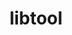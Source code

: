 ---
title: "libtool"
layout: cache
category: package
meta: {"versions": ["2.4.2", "2.4.6", "develop"], "compilers": ["gcc@10.3.0", "gcc@4.8.5", "gcc@6.4.0", "gcc@7.3.0", "gcc@7.3.1", "gcc@7.4.0", "gcc@7.5.0", "gcc@8.1.0", "gcc@8.2.1", "gcc@8.3.1", "gcc@8.4.0", "gcc@8.4.1", "gcc@9.3.0", "intel@19.1.3.304", "xl@16.1"]}
spec_files: 
 - spec-0.json
 - spec-1.json
 - spec-2.json
 - spec-3.json
 - spec-4.json
 - spec-5.json
 - spec-6.json
 - spec-7.json
 - spec-8.json
 - spec-9.json
 - spec-10.json
 - spec-11.json
 - spec-12.json
 - spec-13.json
 - spec-14.json
 - spec-15.json
 - spec-16.json
 - spec-17.json
 - spec-18.json
 - spec-19.json
 - spec-20.json
 - spec-21.json
 - spec-22.json
 - spec-23.json
 - spec-24.json
 - spec-25.json
 - spec-26.json
 - spec-27.json
 - spec-28.json
 - spec-29.json
 - spec-30.json
 - spec-31.json
 - spec-32.json
 - spec-33.json
 - spec-34.json
 - spec-35.json
 - spec-36.json
 - spec-37.json
 - spec-38.json
 - spec-39.json
 - spec-40.json
 - spec-41.json
 - spec-42.json
 - spec-43.json
 - spec-44.json
 - spec-45.json
 - spec-46.json
 - spec-47.json
 - spec-48.json
 - spec-49.json
 - spec-50.json
 - spec-51.json
 - spec-52.json
 - spec-53.json
 - spec-54.json
 - spec-55.json
 - spec-56.json
 - spec-57.json
 - spec-58.json
 - spec-59.json
 - spec-60.json
 - spec-61.json
 - spec-62.json
 - spec-63.json
 - spec-64.json
 - spec-65.json
 - spec-66.json
 - spec-67.json
 - spec-68.json
 - spec-69.json
 - spec-70.json
 - spec-71.json
spec_names:
 - 'libtool@2.4.6%gcc@9.3.0 arch=linux-ubuntu20.04-x86_64'
 - 'libtool@2.4.2%gcc@8.3.1 arch=linux-centos8-ppc64le'
 - 'libtool@2.4.2%gcc@7.3.0 arch=linux-centos8-x86_64'
 - 'libtool@2.4.6%gcc@7.5.0 arch=linux-ubuntu18.04-power8le'
 - 'libtool@2.4.2%gcc@7.3.0 arch=linux-centos7-ppc64le'
 - 'libtool@2.4.6%gcc@8.1.0 arch=linux-rhel7-ppc64le'
 - 'libtool@2.4.6%gcc@8.3.1 arch=linux-rhel8-x86_64'
 - 'libtool@2.4.6%gcc@7.3.0 arch=linux-centos7-x86_64'
 - 'libtool@2.4.6%gcc@8.3.1 arch=linux-rhel8-aarch64'
 - 'libtool@develop%gcc@9.3.0 patches=055fdac arch=linux-ubuntu20.04-x86_64'
 - 'libtool@2.4.2%gcc@7.3.0 arch=linux-ubuntu18.04-ppc64le'
 - 'libtool@2.4.6%gcc@6.4.0 arch=linux-rhel7-ppc64le'
 - 'libtool@2.4.2%gcc@7.5.0 arch=linux-ubuntu18.04-ppc64le'
 - 'libtool@2.4.6%gcc@7.4.0 arch=linux-ubuntu18.04-ppc64le'
 - 'libtool@develop%gcc@9.3.0 patches=055fdac arch=linux-ubuntu20.04-ppc64le'
 - 'libtool@2.4.2%gcc@8.3.1 arch=linux-centos8-x86_64'
 - 'libtool@2.4.6%gcc@8.3.1 arch=linux-centos8-x86_64'
 - 'libtool@2.4.6%gcc@7.5.0 arch=linux-ubuntu18.04-x86_64'
 - 'libtool@2.4.6%gcc@4.8.5 arch=linux-rhel7-x86_64'
 - 'libtool@2.4.6%gcc@8.3.1 arch=linux-rhel8-ppc64le'
 - 'libtool@2.4.6%gcc@7.3.1 arch=linux-amzn2-x86_64'
 - 'libtool@2.4.6%gcc@7.5.0 arch=linux-ubuntu18.04-aarch64'
 - 'libtool@2.4.2%gcc@8.3.1 arch=linux-rhel8-ppc64le'
 - 'libtool@2.4.2%gcc@8.1.0 arch=linux-centos7-ppc64le'
 - 'libtool@2.4.6%gcc@8.1.0 arch=linux-centos7-x86_64'
 - 'libtool@2.4.6%gcc@7.4.0 arch=linux-rhel7-power9le'
 - 'libtool@2.4.6%gcc@9.3.0 arch=linux-rhel7-x86_64'
 - 'libtool@2.4.6%intel@19.1.3.304 arch=cray-cnl7-haswell'
 - 'libtool@2.4.6%gcc@10.3.0 arch=linux-ubuntu21.04-x86_64'
 - 'libtool@2.4.6%gcc@9.3.0 arch=cray-cnl7-haswell'
 - 'libtool@2.4.6%gcc@7.5.0 arch=linux-ubuntu18.04-x86_64'
 - 'libtool@2.4.6%gcc@7.4.0 arch=linux-ubuntu18.04-x86_64'
 - 'libtool@2.4.2%gcc@8.1.0 arch=linux-rhel7-ppc64le'
 - 'libtool@2.4.6%gcc@4.8.5 arch=linux-centos7-x86_64'
 - 'libtool@2.4.2%gcc@8.1.0 arch=linux-rhel7-x86_64'
 - 'libtool@2.4.6%gcc@7.3.0 arch=linux-ubuntu18.04-ppc64le'
 - 'libtool@2.4.2%gcc@7.5.0 arch=linux-ubuntu18.04-x86_64'
 - 'libtool@2.4.2%gcc@7.4.0 arch=linux-ubuntu18.04-x86_64'
 - 'libtool@2.4.6%gcc@9.3.0 arch=linux-rhel7-ppc64le'
 - 'libtool@2.4.6%gcc@8.1.0 arch=linux-rhel7-x86_64'
 - 'libtool@2.4.6%gcc@8.1.0 arch=linux-rhel7-ppc64le'
 - 'libtool@2.4.6%gcc@7.3.0 arch=linux-rhel7-x86_64'
 - 'libtool@2.4.6%gcc@8.4.1 arch=linux-rhel8-ppc64le'
 - 'libtool@2.4.6%gcc@8.3.1 arch=linux-centos8-ppc64le'
 - 'libtool@2.4.2%gcc@7.3.0 arch=linux-rhel8-x86_64'
 - 'libtool@2.4.6%gcc@8.1.0 arch=linux-centos7-ppc64le'
 - 'libtool@2.4.2%gcc@8.1.0 arch=linux-centos7-x86_64'
 - 'libtool@2.4.6%gcc@8.1.0 arch=linux-rhel7-x86_64'
 - 'libtool@2.4.6%gcc@7.3.0 arch=linux-centos8-x86_64'
 - 'libtool@2.4.6%gcc@7.3.0 arch=linux-rhel7-ppc64le'
 - 'libtool@2.4.6%gcc@7.3.0 arch=linux-rhel8-x86_64'
 - 'libtool@2.4.2%gcc@7.3.0 arch=linux-ubuntu18.04-x86_64'
 - 'libtool@2.4.2%gcc@9.3.0 arch=linux-ubuntu20.04-ppc64le'
 - 'libtool@2.4.6%gcc@8.2.1 arch=linux-centos8-x86_64'
 - 'libtool@2.4.2%gcc@9.3.0 arch=linux-ubuntu20.04-x86_64'
 - 'libtool@2.4.6%gcc@8.1.0 arch=linux-rhel7-power8le'
 - 'libtool@2.4.6%gcc@7.3.0 arch=linux-ubuntu18.04-x86_64'
 - 'libtool@2.4.6%xl@16.1 fflags="-qzerosize"  arch=linux-rhel7-power9le'
 - 'libtool@2.4.6%gcc@7.3.0 arch=linux-centos7-ppc64le'
 - 'libtool@2.4.2%gcc@7.3.0 arch=linux-centos7-x86_64'
 - 'libtool@2.4.6%gcc@4.8.5 arch=linux-centos7-ppc64le'
 - 'libtool@2.4.6%gcc@7.4.0 arch=linux-ubuntu18.04-aarch64'
 - 'libtool@2.4.6%gcc@7.5.0 arch=linux-ubuntu18.04-ppc64le'
 - 'libtool@2.4.6%gcc@4.8.5 arch=linux-rhel7-ppc64le'
 - 'libtool@2.4.6%gcc@6.4.0 arch=linux-rhel7-power9le'
 - 'libtool@2.4.2%gcc@7.3.0 arch=linux-rhel7-ppc64le'
 - 'libtool@2.4.2%gcc@8.4.0 arch=linux-rhel7-sandybridge'
 - 'libtool@2.4.6%gcc@7.5.0 arch=linux-ubuntu18.04-ppc64le'
 - 'libtool@2.4.2%gcc@7.3.0 arch=linux-rhel7-x86_64'
 - 'libtool@2.4.6%gcc@10.3.0 arch=linux-ubuntu21.04-ppc64le'
 - 'libtool@2.4.6%gcc@9.3.0 arch=linux-ubuntu20.04-ppc64le'
 - 'libtool@2.4.6%gcc@8.4.1 arch=linux-rhel8-x86_64'
---